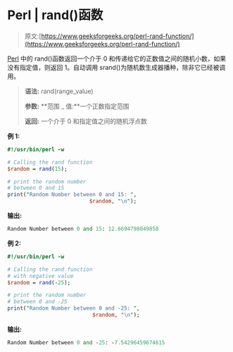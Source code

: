 # Perl | rand()函数

> 原文:[https://www.geeksforgeeks.org/perl-rand-function/](https://www.geeksforgeeks.org/perl-rand-function/)

[Perl](https://www.geeksforgeeks.org/introduction-to-perl/) 中的 rand()函数返回一个介于 0 和传递给它的正数值之间的随机小数，如果没有指定值，则返回 1。自动调用 srand()为随机数生成器播种，除非它已经被调用。

> **语法:** rand(range_value)
> 
> **参数:**
> **范围 _ 值:**一个正数指定范围
> 
> **返回:**
> 一个介于 0 和指定值之间的随机浮点数

**例 1:**

```perl
#!/usr/bin/perl -w

# Calling the rand function
$random = rand(15);

# print the random number
# between 0 and 15
print("Random Number between 0 and 15: ",
                          $random, "\n");
```

**输出:**

```perl
Random Number between 0 and 15: 12.6694798049858
```

**例 2:**

```perl
#!/usr/bin/perl -w

# Calling the rand function
# with negative value
$random = rand(-25);

# print the random number
# between 0 and -25
print("Random Number between 0 and -25: ", 
                           $random, "\n");
```

**输出:**

```perl
Random Number between 0 and -25: -7.54296459674615
```